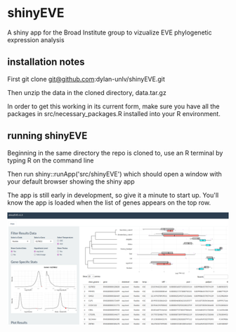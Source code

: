 # shinyEVE
A shiny app for the Broad Institute group to vizualize EVE phylogenetic expression analysis


## installation notes
First git clone git@github.com:dylan-unlv/shinyEVE.git

Then unzip the data in the cloned directory, data.tar.gz

In order to get this working in its current form, make sure you have all the packages in src/necessary_packages.R installed into your R environment.

## running shinyEVE
Beginning in the same directory the repo is cloned to, use an R terminal by typing R on the command line

Then run shiny::runApp('src/shinyEVE') which should open a window with your default browser showing the shiny app

The app is still early in development, so give it a minute to start up. You'll know the app is loaded when the list of genes appears on the top row.

![plot](/images/test_image.png)
